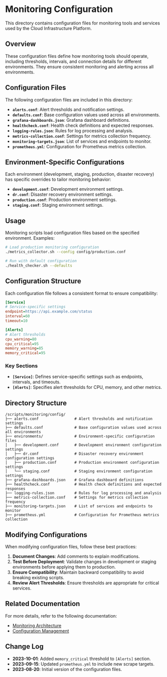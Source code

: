 # Monitoring Configuration

This directory contains configuration files for monitoring tools and services used by the Cloud Infrastructure Platform.

## Overview

These configuration files define how monitoring tools should operate, including thresholds, intervals, and connection details for different environments. They ensure consistent monitoring and alerting across all environments.

## Configuration Files

The following configuration files are included in this directory:

- **`alerts.conf`**: Alert thresholds and notification settings.
- **`defaults.conf`**: Base configuration values used across all environments.
- **`grafana-dashboards.json`**: Grafana dashboard definitions.
- **`healthcheck.conf`**: Health check definitions and expected responses.
- **`logging-rules.json`**: Rules for log processing and analysis.
- **`metrics-collection.conf`**: Settings for metrics collection frequency.
- **`monitoring-targets.json`**: List of services and endpoints to monitor.
- **`prometheus.yml`**: Configuration for Prometheus metrics collection.

## Environment-Specific Configurations

Each environment (development, staging, production, disaster recovery) has specific overrides to tailor monitoring behavior:

- **`development.conf`**: Development environment settings.
- **`dr.conf`**: Disaster recovery environment settings.
- **`production.conf`**: Production environment settings.
- **`staging.conf`**: Staging environment settings.

## Usage

Monitoring scripts load configuration files based on the specified environment. Examples:

```bash
# Load production monitoring configuration
./metrics_collector.sh --config config/production.conf

# Run with default configuration
./health_checker.sh --defaults
```

## Configuration Structure

Each configuration file follows a consistent format to ensure compatibility:

```ini
[Service]
# Service-specific settings
endpoint=https://api.example.com/status
interval=60
timeout=10

[Alerts]
# Alert thresholds
cpu_warning=80
cpu_critical=95
memory_warning=85
memory_critical=95
```

### Key Sections

- **`[Service]`**: Defines service-specific settings such as endpoints, intervals, and timeouts.
- **`[Alerts]`**: Specifies alert thresholds for CPU, memory, and other metrics.

## Directory Structure

```
/scripts/monitoring/config/
├── alerts.conf                # Alert thresholds and notification settings
├── defaults.conf              # Base configuration values used across all environments
├── environments/              # Environment-specific configuration files
│   ├── development.conf       # Development environment configuration settings
│   ├── dr.conf                # Disaster recovery environment configuration settings
│   ├── production.conf        # Production environment configuration settings
│   └── staging.conf           # Staging environment configuration settings
├── grafana-dashboards.json    # Grafana dashboard definitions
├── healthcheck.conf           # Health check definitions and expected responses
├── logging-rules.json         # Rules for log processing and analysis
├── metrics-collection.conf    # Settings for metrics collection frequency
├── monitoring-targets.json    # List of services and endpoints to monitor
├── prometheus.yml             # Configuration for Prometheus metrics collection
```

## Modifying Configurations

When modifying configuration files, follow these best practices:

1. **Document Changes**: Add comments to explain modifications.
2. **Test Before Deployment**: Validate changes in development or staging environments before applying them to production.
3. **Ensure Compatibility**: Maintain backward compatibility to avoid breaking existing scripts.
4. **Review Alert Thresholds**: Ensure thresholds are appropriate for critical services.

## Related Documentation

For more details, refer to the following documentation:

- [Monitoring Architecture](../../../docs/operations/monitoring-guide.md)
- [Configuration Management](../../../docs/operations/configuration.md)

## Change Log

- **2023-10-01**: Added `memory_critical` threshold to `[Alerts]` section.
- **2023-09-15**: Updated `prometheus.yml` to include new scrape targets.
- **2023-08-20**: Initial version of the configuration files.
